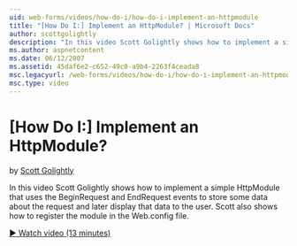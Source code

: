 ```yaml
---
uid: web-forms/videos/how-do-i/how-do-i-implement-an-httpmodule
title: "[How Do I:] Implement an HttpModule? | Microsoft Docs"
author: scottgolightly
description: "In this video Scott Golightly shows how to implement a simple HttpModule that uses the BeginRequest and EndRequest events to store some data about the reques..."
ms.author: aspnetcontent
ms.date: 06/12/2007
ms.assetid: 45daf6e2-c652-49c0-a9b4-2263f4ceada8
msc.legacyurl: /web-forms/videos/how-do-i/how-do-i-implement-an-httpmodule
msc.type: video
---
```

[How Do I:] Implement an HttpModule?
====================
by [Scott Golightly](https://github.com/scottgolightly)

In this video Scott Golightly shows how to implement a simple HttpModule that uses the BeginRequest and EndRequest events to store some data about the request and later display that data to the user. Scott also shows how to register the module in the Web.config file.

[&#9654; Watch video (13 minutes)](https://channel9.msdn.com/Blogs/ASP-NET-Site-Videos/how-do-i-implement-an-httpmodule)
